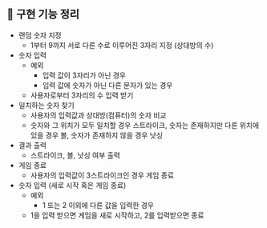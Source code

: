 ## 📃 구현 기능 정리

- 랜덤 숫자 지정
    - 1부터 9까지 서로 다른 수로 이루어진 3자리 지정 (상대방의 수)
- 숫자 입력
    - 예외
        - 입력 값이 3자리가 아닌 경우
        - 입력 값에 숫자가 아닌 다른 문자가 있는 경우
    - 사용자로부터 3자리의 수 입력 받기
- 일치하는 숫자 찾기
    - 사용자의 입력값과 상대방(컴퓨터)의 숫자 비교
    - 숫자와 그 위치가 모두 일치할 경우 스트라이크, 숫자는 존재하지만 다른 위치에 있을 경우 볼, 숫자가 존재하지 않을 경우 낫싱
- 결과 출력
    - 스트라이크, 볼, 낫싱 여부 출력
- 게임 종료
    - 사용자의 입력값이 3스트라이크인 경우 게임 종료
- 숫자 입력 (새로 시작 혹은 게임 종료)
    - 예외
        - 1 또는 2 이외에 다른 값을 입력한 경우
    - 1을 입력 받으면 게임을 새로 시작하고, 2를 입력받으면 종료